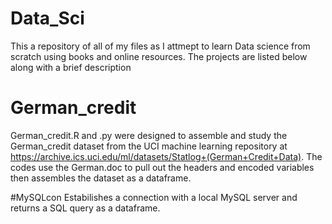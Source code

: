# Data_Sci
This a repository of all of my files as I attmept to learn Data science from scratch using books and online resources.
The projects are listed below along with a brief description

# German_credit
German_credit.R and .py were designed to assemble and study the German_credit dataset from the UCI machine learning repository at
https://archive.ics.uci.edu/ml/datasets/Statlog+(German+Credit+Data). The codes use the German.doc to pull out the headers and
encoded variables then assembles the dataset as a dataframe.

#MySQLcon
Estabilishes a connection with a local MySQL server and returns a SQL query as a dataframe.

